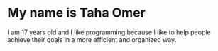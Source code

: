 # My name is Taha Omer
I am 17 years old and I like programming because I like to help people achieve their goals in a more efficient and organized way.
